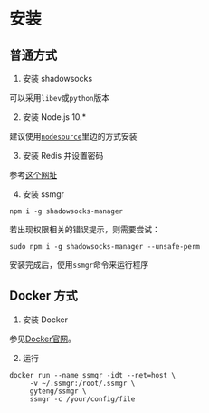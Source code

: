 # 安装

## 普通方式

1. 安装 shadowsocks

  可以采用`libev`或`python`版本

2. 安装 Node.js 10.*

  建议使用[`nodesource`](https://github.com/nodesource/distributions)里边的方式安装

3. 安装 Redis 并设置密码

  参考[这个网址](https://www.digitalocean.com/community/tutorials/how-to-install-and-secure-redis-on-ubuntu-18-04)

4. 安装 ssmgr

  ```shell
npm i -g shadowsocks-manager
```

  若出现权限相关的错误提示，则需要尝试：

  ```shell
sudo npm i -g shadowsocks-manager --unsafe-perm
```

  安装完成后，使用`ssmgr`命令来运行程序

## Docker 方式

1. 安装 Docker

  参见[Docker官网](https://docs.docker.com/install/)。

2. 运行

  ```shell
docker run --name ssmgr -idt --net=host \
       -v ~/.ssmgr:/root/.ssmgr \
       gyteng/ssmgr \
       ssmgr -c /your/config/file
```